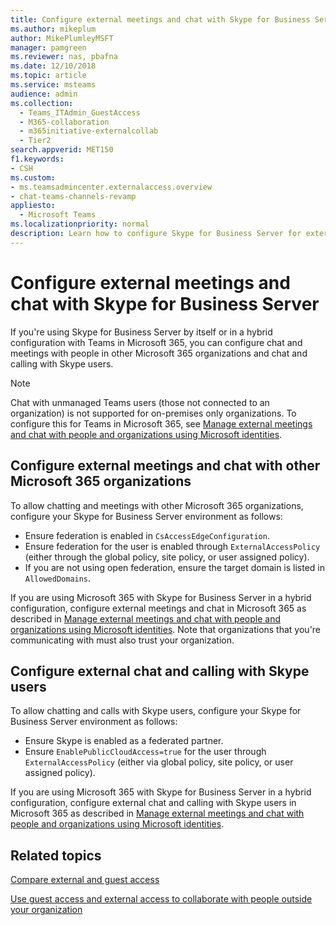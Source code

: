 ```yaml
---
title: Configure external meetings and chat with Skype for Business Server
ms.author: mikeplum
author: MikePlumleyMSFT
manager: pamgreen
ms.reviewer: nas, pbafna
ms.date: 12/10/2018
ms.topic: article
ms.service: msteams
audience: admin
ms.collection: 
  - Teams_ITAdmin_GuestAccess
  - M365-collaboration
  - m365initiative-externalcollab
  - Tier2
search.appverid: MET150
f1.keywords:
- CSH
ms.custom: 
- ms.teamsadmincenter.externalaccess.overview
- chat-teams-channels-revamp
appliesto: 
  - Microsoft Teams
ms.localizationpriority: normal
description: Learn how to configure Skype for Business Server for external chat and meetings with other Microsoft 365 organizations and external chat and calls with Skype users.
---
```


# Configure external meetings and chat with Skype for Business Server

If you're using Skype for Business Server by itself or in a hybrid configuration with Teams in Microsoft 365, you can configure chat and meetings with people in other Microsoft 365 organizations and chat and calling with Skype users.

> [!NOTE]
> Chat with unmanaged Teams users (those not connected to an organization) is not supported for on-premises only organizations. To configure this for Teams in Microsoft 365, see [Manage external meetings and chat with people and organizations using Microsoft identities](trusted-organizations-external-meetings-chat.md).

## Configure external meetings and chat with other Microsoft 365 organizations

To allow chatting and meetings with other Microsoft 365 organizations, configure your Skype for Business Server environment as follows:
- Ensure federation is enabled in `CsAccessEdgeConfiguration`.
- Ensure federation for the user is enabled through `ExternalAccessPolicy` (either through the global policy, site policy, or user assigned policy).
- If you are not using open federation, ensure the target domain is listed in `AllowedDomains`.

If you are using Microsoft 365 with Skype for Business Server in a hybrid configuration, configure external meetings and chat in Microsoft 365 as described in [Manage external meetings and chat with people and organizations using Microsoft identities](trusted-organizations-external-meetings-chat.md). Note that organizations that you're communicating with must also trust your organization.

## Configure external chat and calling with Skype users

To allow chatting and calls with Skype users, configure your Skype for Business Server environment as follows:
- Ensure Skype is enabled as a federated partner.
- Ensure `EnablePublicCloudAccess=true` for the user through `ExternalAccessPolicy` (either via global policy, site policy, or user assigned policy).

If you are using Microsoft 365 with Skype for Business Server in a hybrid configuration, configure external chat and calling with Skype users in Microsoft 365 as described in [Manage external meetings and chat with people and organizations using Microsoft identities](/microsoftteams/trusted-organizations-external-meetings-chat#manage-chat-and-calls-with-skype-users).

## Related topics

[Compare external and guest access](communicate-with-users-from-other-organizations.md#compare-external-access-and-guest-access)

[Use guest access and external access to collaborate with people outside your organization](communicate-with-users-from-other-organizations.md)
